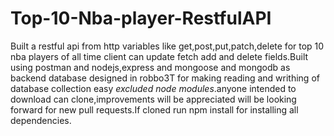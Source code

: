 # Top-10-Nba-player-RestfulAPI
Built a restful api from http variables like get,post,put,patch,delete for top 10 nba players of all time client can update fetch add and delete fields.Built using postman and nodejs,express and mongoose and mongodb as backend database designed in robbo3T for making reading and writhing of database collection easy *excluded node modules*.anyone intended to download can clone,improvements will be appreciated will be looking forward for new pull requests.If cloned run npm install for installing all dependencies. 
